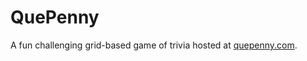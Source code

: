 # QuePenny

A fun challenging grid-based game of trivia hosted at [quepenny.com](http://quepenny.com).